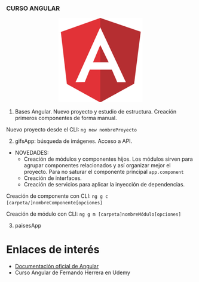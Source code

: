 ### CURSO ANGULAR

<p align="center">
  <img src="/assets/angular.png" alt="logo Angular">
</p>

1. Bases Angular. Nuevo proyecto y estudio de estructura. Creación primeros componentes de forma manual.

Nuevo proyecto desde el CLI: `ng new nombreProyecto`

2. gifsApp: búsqueda de imágenes. Acceso a API. 

 - NOVEDADES: 
    * Creación de módulos y componentes hijos. Los módulos sirven para agrupar componentes relacionados y así organizar mejor el proyecto. Para no saturar el componente principal `app.component`
    * Creación de interfaces.
    * Creación de servicios para aplicar la inyección de dependencias.

Creación de componente con CLI: `ng g c [carpeta/]nombreComponente[opciones]`

Creación de módulo con CLI: `ng g m [carpeta]nombreMódulo[opciones]`

3. paisesApp


# Enlaces de interés
- [Documentación oficial de Angular](angular.io)
- Curso Angular de Fernando Herrera en Udemy
